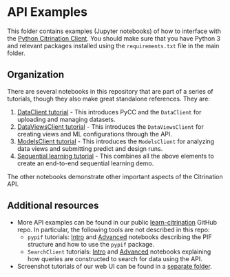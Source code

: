 # API Examples
This folder contains examples (Jupyter notebooks) of how to interface with the [Python Citrination Client](http://citrineinformatics.github.io/python-citrination-client/index.html). You should make sure that you have Python 3 and relevant packages installed using the `requirements.txt` file in the main folder.

## Organization
There are several notebooks in this repository that are part of a series of tutorials, though they also make great standalone references. They are:
1. [DataClient tutorial](1_data_client_api_tutorial.ipynb) - This introduces PyCC and the `DataClient` for uploading and managing datasets.
1. [DataViewsClient tutorial](2_data_views_api_tutorial.ipynb) - This introduces the `DataViewsClient` for creating views and ML configurations through the API.
1. [ModelsClient tutorial](3_models_client_api_tutorial.ipynb) - This introduces the `ModelsClient` for analyzing data views and submitting predict and design runs.
1. [Sequential learning tutorial](4_sequential_learning_api_tutorial.ipynb) - This combines all the above elements to create an end-to-end sequential learning demo.

The other notebooks demonstrate other important aspects of the Citrination API.

## Additional resources
* More API examples can be found in our public [learn-citrination](https://github.com/CitrineInformatics/learn-citrination) GitHub repo. In particular, the following tools are not described in this repo:
  * `pypif` tutorials: [Intro](https://github.com/CitrineInformatics/learn-citrination/blob/master/WorkingWithPIFs.ipynb) and [Advanced](https://github.com/CitrineInformatics/learn-citrination/blob/master/AdvancedPif.ipynb) notebooks describing the PIF structure and how to use the `pypif` package.
  * `SearchClient` tutorials: [Intro](https://github.com/CitrineInformatics/learn-citrination/blob/master/IntroQueries.ipynb) and [Advanced](https://github.com/CitrineInformatics/learn-citrination/blob/master/AdvancedQueries.ipynb) notebooks explaining how queries are constructed to search for data using the API.
* Screenshot tutorials of our web UI can be found in a [separate folder](../web_ui_examples).
